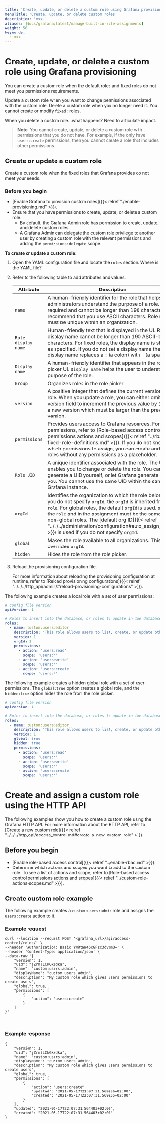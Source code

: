```yaml
---
title: 'Create, update, or delete a custom role using Grafana provisioning'
menuTitle: 'Create, update, or delete custom roles'
description: 'xxx.'
aliases: [docs/grafana/latest/manage-built-in-role-assignments]
weight: 50
keywords:
  - xxx
---
```


# Create, update, or delete a custom role using Grafana provisioning

You can create a custom role when the default roles and fixed roles do not meet you permissions requirements.

Update a custom role when you want to change permissions associated with the custom role. Delete a custom role when you no longer need it. You cannot create or modify `fixed:` roles.

When you delete a custom role...what happens? Need to articulate impact.

> **Note:** You cannot create, update, or delete a custom role with permissions that you do not have. For example, if the only have `users:create` permissions, then you cannot create a role that includes other permissions.

## Create or update a custom role

Create a custom role when the fixed roles that Grafana provides do not meet your needs.

### Before you begin

- [Enable Grafana to provision custom roles]({{< relref "./enable-provisioning.md" >}}).
- Ensure that you have permissions to create, update, or delete a custom role.
  - By default, the Grafana Admin role has permission to create, update, and delete custom roles.
  - A Grafana Admin can delegate the custom role privilege to another user by creating a custom role with the relevant permissions and adding the `permissions:delegate` scope.

**To create or update a custom role:**

1. Open the YAML configuration file and locate the `roles` section. Where is the YAML file?

1. Refer to the following table to add attributes and values.

   | Attribute           | Description                                                                                                                                                                                                                                                                                                                                                                                          |
   | ------------------- | ---------------------------------------------------------------------------------------------------------------------------------------------------------------------------------------------------------------------------------------------------------------------------------------------------------------------------------------------------------------------------------------------------- |
   | `name`              | A human-friendly identifier for the role that helps administrators understand the purpose of a role. `name` is required and cannot be longer than 190 characters. We recommend that you use ASCII characters. Role names must be unique within an organization.                                                                                                                                      |
   | `Role display name` | Human-friendly text that is displayed in the UI. Role display name cannot be longer than 190 ASCII-based characters. For fixed roles, the display name is shown as specified. If you do not set a display name the display name replaces a `:` (a colon) with ` ` (a space).                                                                                                                         |
   | `Display name`      | A human-friendly identifier that appears in the role picker UI. `Display name` helps the user to understand the purpose of the role.                                                                                                                                                                                                                                                                 |
   | `Group`             | Organizes roles in the role picker.                                                                                                                                                                                                                                                                                                                                                                  |
   | `version`           | A positive integer that defines the current version of the role. When you update a role, you can either omit the version field to increment the previous value by 1, or set a new version which must be larger than the previous version.                                                                                                                                                            |
   | `permissions`       | Provides users access to Grafana resources. For a list of permissions, refer to [Role-based access control permissions actions and scopes]({{< relref "../rbac-fixed-role-definitions.md" >}}). If you do not know which permissions to assign, you can create and assign roles without any permissions as a placeholder.                                                                            |
   | `Role UID`          | A unique identifier associated with the role. The UID enables you to change or delete the role. You can either generate a UID yourself, or let Grafana generate one for you. You cannot use the same UID within the same Grafana instance.                                                                                                                                                           |
   | `orgId`             | Identifies the organization to which the role belongs. If you do not specify `orgId`, the `orgId` is inherited from `role`. For global roles, the default `orgId` is used. `orgId` in the `role` and in the assignment must be the same for non-global roles. The [default org ID]({{< relref "../../../administration/configuration#auto_assign_org_id" >}}) is used if you do not specify `orgId`. |
   | `global`            | Makes the role available to all organizations. This setting overrides `orgId`.                                                                                                                                                                                                                                                                                                                       |
   | `hidden`            | Hides the role from the role picker.                                                                                                                                                                                                                                                                                                                                                                 |

1. Reload the provisioning configuration file.

   For more information about reloading the provisioning configuration at runtime, refer to [Reload provisioning configurations]({{< relref "../../../http_api/admin/#reload-provisioning-configurations" >}}).

The following example creates a local role with a set of user permissions:

```yaml
# config file version
apiVersion: 1

# Roles to insert into the database, or roles to update in the database
roles:
  - name: custom:users:editor
    description: 'This role allows users to list, create, or update other users within the organization.'
    version: 1
    orgId: 1
    permissions:
      - action: 'users:read'
        scope: 'users:*'
      - action: 'users:write'
        scope: 'users:*'
      - action: 'users:create'
        scope: 'users:*'
```

The following example creates a hidden global role with a set of user permissions. The `global:true` option creates a global role, and the `hidden:true` option hides the role from the role picker.

```yaml
# config file version
apiVersion: 1

# Roles to insert into the database, or roles to update in the database
roles:
  - name: custom:users:editor
    description: 'This role allows users to list, create, or update other users within the organization.'
    version: 1
    global: true
    hidden: true
    permissions:
      - action: 'users:read'
        scope: 'users:*'
      - action: 'users:write'
        scope: 'users:*'
      - action: 'users:create'
        scope: 'users:*'
```

# Create and assign a custom role using the HTTP API

The following examples show you how to create a custom role using the Grafana HTTP API. For more information about the HTTP API, refer to [Create a new custom role]({{< relref "../../../http_api/access_control.md#create-a-new-custom-role" >}}).

## Before you begin

- [Enable role-based access control]({{< relref "../enable-rbac.md" >}}).
- Determine which actions and scopes you want to add to the custom role. To see a list of actions and scope, refer to [Role-based access control permissions actions and scopes]({{< relref "../custom-role-actions-scopes.md" >}}).

## Create custom role example

The following example creates a `custom:users:admin` role and assigns the `users:create` action to it.

### Example request

```
curl --location --request POST '<grafana_url>/api/access-control/roles/' \
--header 'Authorization: Basic YWRtaW46cGFzc3dvcmQ=' \
--header 'Content-Type: application/json' \
--data-raw '{
    "version": 1,
    "uid": "jZrmlLCkGksdka",
    "name": "custom:users:admin",
    "displayName": "custom users admin",
    "description": "My custom role which gives users permissions to create users",
    "global": true,
    "permissions": [
        {
            "action": "users:create"
        }
    ]
}'
```

</br>

### Example response

```
{
    "version": 1,
    "uid": "jZrmlLCkGksdka",
    "name": "custom:users:admin",
    "displayName": "custom users admin",
    "description": "My custom role which gives users permissions to create users",
    "global": true,
    "permissions": [
        {
            "action": "users:create"
            "updated": "2021-05-17T22:07:31.569936+02:00",
            "created": "2021-05-17T22:07:31.569935+02:00"
        }
    ],
    "updated": "2021-05-17T22:07:31.564403+02:00",
    "created": "2021-05-17T22:07:31.564403+02:00"
}
```
